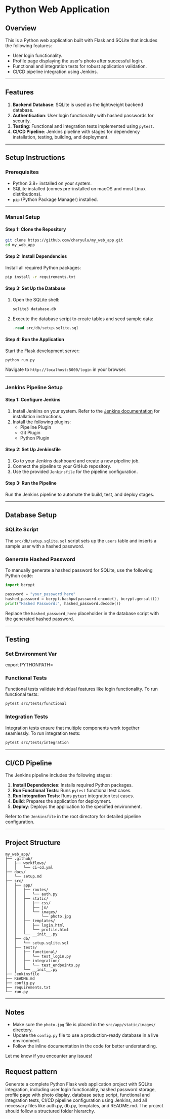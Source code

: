 # Python Web Application

## Overview
This is a Python web application built with Flask and SQLite that includes the following features:
- User login functionality.
- Profile page displaying the user's photo after successful login.
- Functional and integration tests for robust application validation.
- CI/CD pipeline integration using Jenkins.

---

## Features
1. **Backend Database**: SQLite is used as the lightweight backend database.
2. **Authentication**: User login functionality with hashed passwords for security.
3. **Testing**: Functional and integration tests implemented using `pytest`.
4. **CI/CD Pipeline**: Jenkins pipeline with stages for dependency installation, testing, building, and deployment.

---

## Setup Instructions

### Prerequisites
- Python 3.8+ installed on your system.
- SQLite installed (comes pre-installed on macOS and most Linux distributions).
- `pip` (Python Package Manager) installed.

---

### **Manual Setup**

#### Step 1: Clone the Repository
```bash
git clone https://github.com/charyulu/my_web_app.git
cd my_web_app
```

#### Step 2: Install Dependencies
Install all required Python packages:
```bash
pip install -r requirements.txt
```

#### Step 3: Set Up the Database
1. Open the SQLite shell:
    ```bash
    sqlite3 database.db
    ```
2. Execute the database script to create tables and seed sample data:
    ```sql
    .read src/db/setup.sqlite.sql
    ```

#### Step 4: Run the Application
Start the Flask development server:
```bash
python run.py
```
Navigate to `http://localhost:5000/login` in your browser.

---

### **Jenkins Pipeline Setup**

#### Step 1: Configure Jenkins
1. Install Jenkins on your system. Refer to the [Jenkins documentation](https://www.jenkins.io/doc/) for installation instructions.
2. Install the following plugins:
   - Pipeline Plugin
   - Git Plugin
   - Python Plugin

#### Step 2: Set Up Jenkinsfile
1. Go to your Jenkins dashboard and create a new pipeline job.
2. Connect the pipeline to your GitHub repository.
3. Use the provided `Jenkinsfile` for the pipeline configuration.

#### Step 3: Run the Pipeline
Run the Jenkins pipeline to automate the build, test, and deploy stages.

---

## Database Setup

### **SQLite Script**
The `src/db/setup.sqlite.sql` script sets up the `users` table and inserts a sample user with a hashed password.

### **Generate Hashed Password**
To manually generate a hashed password for SQLite, use the following Python code:

```python
import bcrypt

password = "your_password_here"
hashed_password = bcrypt.hashpw(password.encode(), bcrypt.gensalt())
print("Hashed Password:", hashed_password.decode())
```

Replace the `hashed_password_here` placeholder in the database script with the generated hashed password.

---

## Testing
### Set Environment Var
export PYTHONPATH=<Project Root Folder>
### **Functional Tests**
Functional tests validate individual features like login functionality. To run functional tests:
```bash
pytest src/tests/functional
```

### **Integration Tests**
Integration tests ensure that multiple components work together seamlessly. To run integration tests:
```bash
pytest src/tests/integration
```

---

## CI/CD Pipeline

The Jenkins pipeline includes the following stages:
1. **Install Dependencies**: Installs required Python packages.
2. **Run Functional Tests**: Runs `pytest` functional test cases.
3. **Run Integration Tests**: Runs `pytest` integration test cases.
4. **Build**: Prepares the application for deployment.
5. **Deploy**: Deploys the application to the specified environment.

Refer to the `Jenkinsfile` in the root directory for detailed pipeline configuration.

---

## Project Structure

```plaintext
my_web_app/
├── .github/
│   ├── workflows/
│   │   └── ci-cd.yml
├── docs/
│   └── setup.md
├── src/
│   ├── app/
│   │   ├── routes/
│   │   │   └── auth.py
│   │   ├── static/
│   │   │   ├── css/
│   │   │   ├── js/
│   │   │   └── images/
│   │   │       └── photo.jpg
│   │   ├── templates/
│   │   │   ├── login.html
│   │   │   └── profile.html
│   │   └── __init__.py
│   ├── db/
│   │   └── setup.sqlite.sql
│   ├── tests/
│   │   ├── functional/
│   │   │   └── test_login.py
│   │   ├── integration/
│   │   │   └── test_endpoints.py
│   │   └── __init__.py
├── Jenkinsfile
├── README.md
├── config.py
├── requirements.txt
└── run.py
```

---

## Notes
- Make sure the `photo.jpg` file is placed in the `src/app/static/images/` directory.
- Update the `config.py` file to use a production-ready database in a live environment.
- Follow the inline documentation in the code for better understanding.

Let me know if you encounter any issues!

## Request pattern
Generate a complete Python Flask web application project with SQLite integration, including user login functionality, hashed password storage, profile page with photo display, database setup script, functional and integration tests, CI/CD pipeline configuration using Jenkins, and all necessary files like auth.py, db.py, templates, and README.md. The project should follow a structured folder hierarchy.